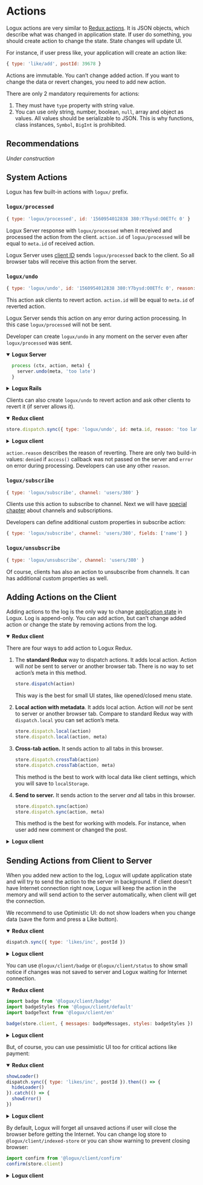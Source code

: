 # Actions

Logux actions are very similar to [Redux actions]. It is JSON objects, which describe what was changed in application state. If user do something, you should create action to change the state. State changes will update UI.

For instance, if user press like, your application will create an action like:

```js
{ type: 'like/add', postId: 39678 }
```

Actions are immutable. You can’t change added action. If you want to change the data or revert changes, you need to add new action.

There are only 2 mandatory requirements for actions:

1. They must have `type` property with string value.
2. You can use only string, number, boolean, `null`, array and object as values. All values should be serializable to JSON. This is why functions, class instances, `Symbol`, `BigInt` is prohibited.

[Redux actions]: https://redux.js.org/basics/actions


## Recommendations

*Under construction*


## System Actions

Logux has few built-in actions with `logux/` prefix.


### `logux/processed`

```js
{ type: 'logux/processed', id: '1560954012838 380:Y7bysd:O0ETfc 0' }
```

Logux Server response with `logux/processed` when it received and processed the action from the client. `action.id` of `logux/processed` will be equal to `meta.id` of received action.

Logux Server uses [client ID] sends `logux/processed` back to the client. So all browser tabs will receive this action from the server.

[client ID]: ./1-node.md#cross-tab-communication


### `logux/undo`

```js
{ type: 'logux/undo', id: '1560954012838 380:Y7bysd:O0ETfc 0', reason: 'error' }
```

This action ask clients to revert action. `action.id` will be equal to `meta.id` of reverted action.

Logux Server sends this action on any error during action processing. In this case `logux/processed` will not be sent.

Developer can create `logux/undo` in any moment on the server even after `logux/processed` was sent.

<details open><summary><b>Logux Server</b></summary>

```js
  process (ctx, action, meta) {
    server.undo(meta, 'too late')
  }
```

</details>
<details><summary><b>Logux Rails</b></summary>

```ruby
Logux.undo(meta, reason: 'too late')
```

</details>

Clients can also create `logux/undo` to revert action and ask other clients to revert it (if server allows it).

<details open><summary><b>Redux client</b></summary>

```js
store.dispatch.sync({ type: 'logux/undo', id: meta.id, reason: 'too late' })
```

</details>
<details><summary><b>Logux client</b></summary>

```js
client.add({ type: 'logux/undo', id: meta.id, reason: 'too late' }, { sync: true })
```

</details>

`action.reason` describes the reason of reverting. There are only two build-in values: `denied` if `access()` callback was not passed on the server and `error` on error during processing. Developers can use any other `reason`.


### `logux/subscribe`

```js
{ type: 'logux/subscribe', channel: 'users/380' }
```

Clients use this action to subscribe to channel. Next we will have [special chapter] about channels and subscriptions.

Developers can define additional custom properties in subscribe action:

```js
{ type: 'logux/subscribe', channel: 'users/380', fields: ['name'] }
```

[special chapter]: ./5-subscription.md


### `logux/unsubscribe`

```js
{ type: 'logux/unsubscribe', channel: 'users/380' }
```

Of course, clients has also an action to unsubscribe from channels. It can has additional custom properties as well.


## Adding Actions on the Client

Adding actions to the log is the only way to change [application state] in Logux. Log is append-only. You can add action, but can’t change added action or change the state by removing actions from the log.

<details open><summary><b>Redux client</b></summary>

There are four ways to add action to Logux Redux.

1. The **standard Redux** way to dispatch actions. It adds local action. Action will *not* be sent to server or another browser tab. There is no way to set action’s meta in this method.

   ```js
   store.dispatch(action)
   ```

   This way is the best for small UI states, like opened/closed menu state.

2. **Local action with metadata**. It adds local action. Action will *not* be sent to server or another browser tab. Compare to standard Redux way with `dispatch.local` you can set action’s meta.

   ```js
   store.dispatch.local(action)
   store.dispatch.local(action, meta)
   ```

3. **Cross-tab action.** It sends action to all tabs in this browser.

   ```js
   store.dispatch.crossTab(action)
   store.dispatch.crossTab(action, meta)
   ```

   This method is the best to work with local data like client settings, which you will save to `localStorage`.

4. **Send to server.** It sends action to the server *and* all tabs in this browser.

   ```js
   store.dispatch.sync(action)
   store.dispatch.sync(action, meta)
   ```

   This method is the best for working with models. For instance, when user add new comment or changed the post.

</details>
<details><summary><b>Logux client</b></summary>

1. **Local action.** Action will *not* be sent to server or another browser tab.

   ```js
   client.log.add(action, { tab: client.id })
   ```

   This way is the best for small UI states, like opened/closed menu state.

2. **Cross-tab action.** It sends action to all tabs in this browser.

   ```js
   client.log.add(action, meta)
   ```

   This method is the best to work with local data like client settings, which you will save to `localStorage`.

3. **Send to server.** It sends action to the server *and* all tabs in this browser.

   ```js
   client.log.add(action, { sync: true })
   ```

   This method is the best for working with models. For instance, when user add new comment or changed the post.

</details>

[application state]: ./4-state.md
[reasons]: ./6-reasons.md


## Sending Actions from Client to Server

When you added new action to the log, Logux will update application state and will try to send the action to the server in background. If client doesn’t have Internet connection right now, Logux will keep the action in the memory and will send action to the server automatically, when client will get the connection.

We recommend to use Optimistic UI: do not show loaders when you change data (save the form and press a Like button).

<details open><summary><b>Redux client</b></summary>

```js
dispatch.sync({ type: 'likes/inc', postId })
```

</details>
<details><summary><b>Logux client</b></summary>

```js
client.log.add({ type: 'likes/inc', postId }, { sync: true })
```

</details>

You can use `@logux/client/badge` or `@logux/client/status` to show small notice if changes was not saved to server and Logux waiting for Internet connection.

<details open><summary><b>Redux client</b></summary>

```js
import badge from '@logux/client/badge'
import badgeStyles from '@logux/client/default'
import badgeText from '@logux/client/en'

badge(store.client, { messages: badgeMessages, styles: badgeStyles })
```

</details>
<details><summary><b>Logux client</b></summary>

```js
import badge from '@logux/client/badge'
import badgeStyles from '@logux/client/default'
import badgeText from '@logux/client/en'

badge(client, { messages: badgeMessages, styles: badgeStyles })
```

</details>

But, of course, you can use pessimistic UI too for critical actions like payment:

<details open><summary><b>Redux client</b></summary>

```js
showLoader()
dispatch.sync({ type: 'likes/inc', postId }).then(() => {
  hideLoader()
}).catch(() => {
  showError()
})
```

</details>
<details><summary><b>Logux client</b></summary>

```js
const waiting = { }
client.log.on('add', action => {
  if (action.type === 'logux/processed' && waiting[action.id]) {
    waiting[action.id].resolve()
    delete waiting[action.id]
  } else if (action.type === 'logux/undo' && waiting[action.id]) {
    waiting[action.id].reject()
    delete waiting[action.id]
  }
})

showLoader()
client.log.add({ type: 'likes/inc', postId }, { sync: true }).then(meta => {
  waiting[meta.id] = {
    resolve: hideLoader,
    reject: showError
  }
})
```

</details>

By default, Logux will forget all unsaved actions if user will close the browser before getting the Internet. You can change log store to `@logux/client/indexed-store` or you can show warning to prevent closing browser:

```js
import confirm from '@logux/client/confirm'
confirm(store.client)
```

</details>
<details><summary><b>Logux client</b></summary>

```js
import confirm from '@logux/client/confirm'
confirm(client)
```


## Permissions Check

Logux Server will reject any action if it was not explicitly allowed by developer:

<details open><summary><b>Logux Server</b></summary>

```js
server.type('likes/inc', () => {
  async access (ctx, action, meta) {
    let user = db.findUser(ctx.userId)
    return !user.isTroll && user.canRead(action.postId)
  },
  …
})
```

</details>
<details><summary><b>Logux Rails</b></summary>

```ruby
# app/logux/policies/channels/likes.rb
module Policies
  module Channels
    class Likes < Policies::Base
      def inc?
        user = User.find(user_id)
        !user.troll? && user.can_read? action[:postId]
      end
    end
  end
end
```

</details>

If server refused the action, server will send `logux/undo` action with `reason: 'denied'` and Logux Redux will remove action from history and replay application state.

If server accepted the action, it will re-send this action to all clients subscribed to some channel, or to specific clients by `userId` or `clientId`.

<details open><summary><b>Logux Server</b></summary>

```js
server.type('likes/inc', () => {
  …
  resend (ctx, action, meta) {
    return { channel: `posts/${ action.postId }` }
  },
  …
})
```

</details>
<details><summary><b>Logux Rails</b></summary>

*Under construction. Until `resend` will be implemented in gem.*

</details>

Then server will accept the action to database.


## Adding Actions on the Server

Server adds actions to it’s log to send these actions to clients. So, in most of the cases, you need to specify in action’s meta who is receiver of these actions.

* `meta.channels` sends action to all clients subscribed to any of listed channels.
* `meta.clients` sends action to clients with listed client IDs.
* `meta.users` sends action to clients with listed user IDs.
* `meta.nodes` sends action to clients with listed node IDs.

<details open><summary><b>Logux Server</b></summary>

The most universal way is:

```js
someService.on('error', () => {
  server.log.add({ type: 'someService/error' }, { channels: ['admins'] })
})
```

However, in most of the cases, you will use `ctx.sendBack` shortcut, which is available in `server.type()` and `server.channel()` callbacks.

```js
server.channel('user/:id', {
  …
  async init (ctx, action, meta) {
    ler user = await db.first('users', { id: ctx.params.id })
    ctx.sendBack({ type: 'users/add', user })
  }
})
```

</details>
<details><summary><b>Logux Rails</b></summary>

```ruby
some_service.on(:error) do
  Logux.add({ type: 'someService/error' }, { channels: ['admins'] })
end
```

*Under construction. Until `send_back` will be implemented in gem.*

</details>

[client IDs]: ./1-node.md#node-id


## Sending Actions from Server to Client

When you add new action to the server’s log, server will try to send it
to all connected clients according to `meta.channels`, `meta.users`,
`meta.clients` and `meta.nodes`.

By default, server doesn’t keep actions in the log for offline users to make scaling easy. You can enable keeping action in the log, by setting and removing [`reasons`] on `preadd` and `processed` events. But we recommend to use subscriptions.

Every time client will connect to the server, it sends `logux/subscribe` again. Server can load the latest state from database and send it back.

[`reasons`]: ./6-reason.md


## Client Events

Logux uses [Nano Events] API to add and remove event listener.

<details open><summary><b>Redux client</b></summary>

```js
store.client.on(event, (action, meta) => {
  …
})
```

</details>
<details><summary><b>Logux client</b></summary>

```js
client.on(event, (action, meta) => {
  …
})
```

</details>

Events:

* `preadd`: action is going to be added to the log. It is a only way to set [`meta.reasons`]. This event will not be called for cross-tab actions added in different browser tab.
* `add`: action was added to the log.
* `clean`: action was removed from the log. It will happen if nobody will set [`meta.reasons`] for new action or you remove all reasons for old action.

[`meta.reasons`]: ./6-reason.md
[Nano Events]: https://github.com/ai/nanoevents/


## Server Events

*Under construction*

**[Next chapter →](./3-meta.md)**
